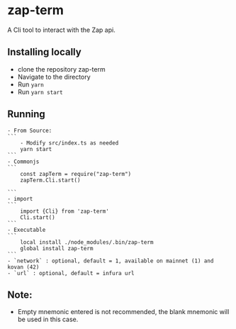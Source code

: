 # zap-term

A Cli tool to interact with the Zap api.

## Installing locally
  - clone the repository zap-term
  - Navigate to the directory
  - Run `yarn`
  - Run `yarn start`

## Running
	- From Source:
	```
		- Modify src/index.ts as needed
		yarn start
	```
	- Commonjs
	```
		const zapTerm = require("zap-term")
		zapTerm.Cli.start()

	```
	- import
	```
		import {Cli} from 'zap-term'
		Cli.start()
	```
	- Executable
	```
		local install ./node_modules/.bin/zap-term
		global install zap-term
	```
	- `network` : optional, default = 1, available on mainnet (1) and kovan (42)
	- `url` : optional, default = infura url

## Note:
- Empty mnemonic entered is not recommended, the blank mnemonic will be used in this case.
